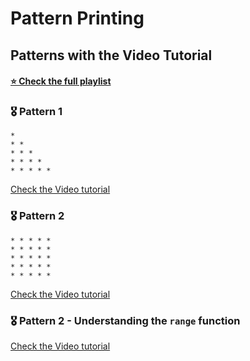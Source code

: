 # Pattern Printing 

## Patterns with the Video Tutorial

#### [⭐ Check the full playlist]()

### 🎖️ Pattern 1

```
*
* *
* * *
* * * *
* * * * *
```
[Check the Video tutorial]()

### 🎖️ Pattern 2

```
* * * * *
* * * * *
* * * * *
* * * * *
* * * * *
```
[Check the Video tutorial]()

### 🎖️ Pattern 2 - Understanding the `range` function

[Check the Video tutorial]()
